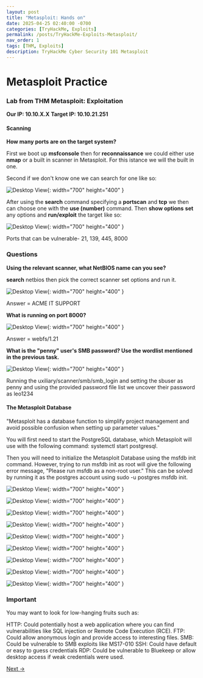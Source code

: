 ```yaml
---
layout: post
title: "Metasploit: Hands on"
date: 2025-04-25 02:40:00 -0700
categories: [TryHackMe, Exploits]
permalink: /posts/TryHackMe-Exploits-Metasploit/
nav_order: 1
tags: [THM, Exploits]
description: TryHackMe Cyber Security 101 Metasploit
---
```

# Metasploit Practice

### Lab from THM Metasploit: Exploitation

**Our IP: 10.10.X.X**
**Target IP: 10.10.21.251**

#### **Scanning**

**How many ports are on the target system?**

First we boot up **msfconsole** then for **reconnaissance** we could either use **nmap** or a built in scanner in Metasploit. For this istance we will the built in one. 

Second if we don't know one we can search for one like so:

![Desktop View](/assets/img/THM-Metasploit/THM-8.png){: width="700" height="400" }

After using the **search** command specifying a **portscan** and **tcp** we then can choose one with the **use (number)** command. Then **show options** **set** any options and **run/exploit** the target like so:

![Desktop View](/assets/img/THM-Metasploit/THM-9.png){: width="700" height="400" }

Ports that can be vulnerable- 21, 139, 445, 8000

### Questions

**Using the relevant scanner, what NetBIOS name can you see?**

**search** netbios then pick the correct scanner set options and run it.

![Desktop View](/assets/img/THM-Metasploit/THM-10.png){: width="700" height="400" }

Answer = ACME IT SUPPORT

**What is running on port 8000?**

![Desktop View](/assets/img/THM-Metasploit/THM-11.png){: width="700" height="400" }

Answer = webfs/1.21

**What is the "penny" user's SMB password? Use the wordlist mentioned in the previous task.**

![Desktop View](/assets/img/THM-Metasploit/THM-12.png){: width="700" height="400" }

Running the uxiliary/scanner/smb/smb_login and setting the sbuser as penny and using the provided password file list we uncover their password as leo1234

#### **The Metasploit Database**

"Metasploit has a database function to simplify project management and avoid possible confusion when setting up parameter values." 

You will first need to start the PostgreSQL database, which Metasploit will use with the following command: systemctl start postgresql.

Then you will need to initialize the Metasploit Database using the msfdb init command. However, trying to run msfdb init as root will give the following error message, "Please run msfdb as a non-root user." This can be solved by running it as the postgres account using sudo -u postgres msfdb init.

![Desktop View](/assets/img/THM-Metasploit/THM-13.png){: width="700" height="400" }

![Desktop View](/assets/img/THM-Metasploit/THM-14.png){: width="700" height="400" }

![Desktop View](/assets/img/THM-Metasploit/THM-15.png){: width="700" height="400" }

![Desktop View](/assets/img/THM-Metasploit/THM-16.png){: width="700" height="400" }

![Desktop View](/assets/img/THM-Metasploit/THM-17.png){: width="700" height="400" }

![Desktop View](/assets/img/THM-Metasploit/THM-18.png){: width="700" height="400" }

![Desktop View](/assets/img/THM-Metasploit/THM-19.png){: width="700" height="400" }

![Desktop View](/assets/img/THM-Metasploit/THM-20.png){: width="700" height="400" }

![Desktop View](/assets/img/THM-Metasploit/THM-21.png){: width="700" height="400" }

### **Important**

You may want to look for low-hanging fruits such as:

HTTP: Could potentially host a web application where you can find vulnerabilities like SQL injection or Remote Code Execution (RCE).
FTP: Could allow anonymous login and provide access to interesting files.
SMB: Could be vulnerable to SMB exploits like MS17-010
SSH: Could have default or easy to guess credentials
RDP: Could be vulnerable to Bluekeep or allow desktop access if weak credentials were used. 

[Next →](/posts/TryHackMe-Exploits-Metasploit/page2)